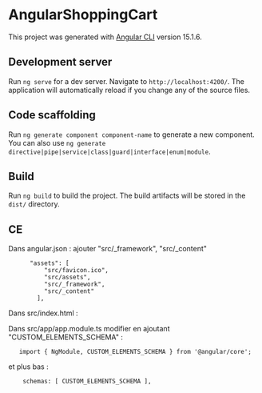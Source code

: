 # AngularShoppingCart

This project was generated with [Angular CLI](https://github.com/angular/angular-cli) version 15.1.6.

## Development server

Run `ng serve` for a dev server. Navigate to `http://localhost:4200/`. The application will automatically reload if you change any of the source files.

## Code scaffolding

Run `ng generate component component-name` to generate a new component. You can also use `ng generate directive|pipe|service|class|guard|interface|enum|module`.

## Build

Run `ng build` to build the project. The build artifacts will be stored in the `dist/` directory.

## CE
Dans angular.json : ajouter 
"src/_framework",
"src/_content"


          "assets": [
              "src/favicon.ico",
              "src/assets",
              "src/_framework",
              "src/_content"
            ],


Dans src/index.html :

  <link href="Blazor.ShoppingCart.Wasm.styles.css" rel="stylesheet" />
  <link href="https://cdn.jsdelivr.net/npm/bootstrap@5.3.0-alpha1/dist/css/bootstrap.min.css" rel="stylesheet" integrity="sha384-GLhlTQ8iRABdZLl6O3oVMWSktQOp6b7In1Zl3/Jr59b6EGGoI1aFkw7cmDA6j6gD" crossorigin="anonymous">
</head>
<body>
  <script src="_framework/blazor.webassembly.js" autostart="true"></script>

  <app-root></app-root>

Dans src/app/app.module.ts modifier en ajoutant "CUSTOM_ELEMENTS_SCHEMA" :

       import { NgModule, CUSTOM_ELEMENTS_SCHEMA } from '@angular/core';

et plus bas : 
      
        schemas: [ CUSTOM_ELEMENTS_SCHEMA ],
